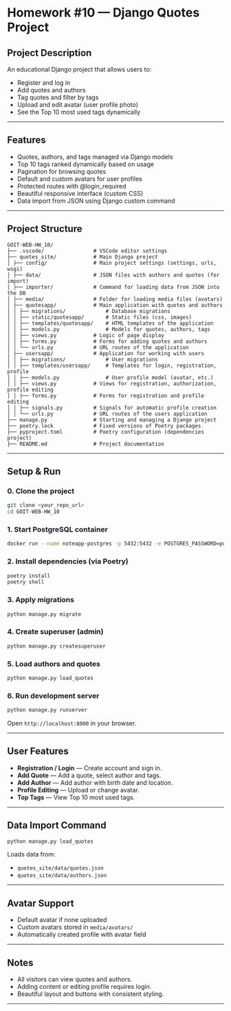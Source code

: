 # Homework #10 — Django Quotes Project

## Project Description

An educational Django project that allows users to:
- Register and log in
- Add quotes and authors
- Tag quotes and filter by tags
- Upload and edit avatar (user profile photo)
- See the Top 10 most used tags dynamically

---

## Features

- Quotes, authors, and tags managed via Django models
- Top 10 tags ranked dynamically based on usage
- Pagination for browsing quotes
- Default and custom avatars for user profiles
- Protected routes with @login_required
- Beautiful responsive interface (custom CSS)
- Data import from JSON using Django custom command

---

## Project Structure

```
GOIT-WEB-HW_10/
├── .vscode/                # VSCode editor settings
├── quotes_site/            # Main Django project
│ ├── config/               # Main project settings (settings, urls, wsgi)
│ ├── data/                 # JSON files with authors and quotes (for import)
│ ├── importer/             # Command for loading data from JSON into the DB
│ ├── media/                # Folder for loading media files (avatars)
│ ├── quotesapp/            # Main application with quotes and authors
│ │ ├── migrations/             # Database migrations
│ │ ├── static/quotesapp/       # Static files (css, images)
│ │ ├── templates/quotesapp/    # HTML templates of the application
│ │ ├── models.py               # Models for quotes, authors, tags
│ │ ├── views.py            # Logic of page display
│ │ ├── forms.py            # Forms for adding quotes and authors
│ │ └── urls.py             # URL routes of the application
│ ├── usersapp/             # Application for working with users
│ │ ├── migrations/             # User migrations
│ │ ├── templates/usersapp/     # Templates for login, registration, profile
│ │ ├── models.py               # User profile model (avatar, etc.)
│ │ ├── views.py            # Views for registration, authorization, profile editing
│ │ ├── forms.py            # Forms for registration and profile editing
│ │ ├── signals.py          # Signals for automatic profile creation
│ │ └── urls.py             # URL routes of the users application
├── manage.py               # Starting and managing a Django project
├── poetry.lock             # Fixed versions of Poetry packages
├── pyproject.toml          # Poetry configuration (dependencies project)
├── README.md               # Project documentation
```

---

## Setup & Run

### 0. Clone the project
```bash
git clone <your_repo_url>
cd GOIT-WEB-HW_10
```

### 1. Start PostgreSQL container
```bash
docker run --name noteapp-postgres -p 5432:5432 -e POSTGRES_PASSWORD=postgres -d postgres
```

### 2. Install dependencies (via Poetry)
```bash
poetry install
poetry shell
```

### 3. Apply migrations
```bash
python manage.py migrate
```

### 4. Create superuser (admin)
```bash
python manage.py createsuperuser
```

### 5. Load authors and quotes
```bash
python manage.py load_quotes
```

### 6. Run development server
```bash
python manage.py runserver
```
Open `http://localhost:8000` in your browser.

---

## User Features

- **Registration / Login** — Create account and sign in.
- **Add Quote** — Add a quote, select author and tags.
- **Add Author** — Add author with birth date and location.
- **Profile Editing** — Upload or change avatar.
- **Top Tags** — View Top 10 most used tags.

---

## Data Import Command

```bash
python manage.py load_quotes
```
Loads data from:
- `quotes_site/data/quotes.json`
- `quotes_site/data/authors.json`

---

## Avatar Support

- Default avatar if none uploaded
- Custom avatars stored in `media/avatars/`
- Automatically created profile with avatar field

---

## Notes

- All visitors can view quotes and authors.
- Adding content or editing profile requires login.
- Beautiful layout and buttons with consistent styling.

---
